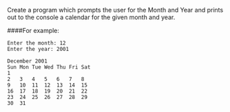 <!-- djw:done -->
Create a program which prompts the user for the Month and Year and prints out to the console a calendar for the given month and year.

####For example:
```
Enter the month: 12
Enter the year: 2001

December 2001
Sun	Mon	Tue	Wed	Thu	Fri	Sat
1
2	3	4	5	6	7	8
9	10	11	12	13	14	15
16	17	18	19	20	21	22
23	24	25	26	27	28	29
30	31					
```
